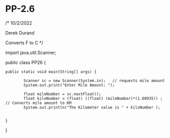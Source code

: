 # PP-2.6

/* 
10/2/2022

 Derek Durand 
 
Converts F to C
*/ 

import java.util.Scanner;


public class PP26 {

    
    public static void main(String[] args) {
        
            Scanner sc = new Scanner(System.in);   // requests mile amount
            System.out.print("Enter Mile Amount: ");     
            
            float mileNumber = sc.nextFloat();
            float kiloNumber = (float) ((float) (mileNumber)*(1.60935)) ; // Converts mile amount to KM
            System.out.println("The Kilometer value is " + kiloNumber );
            
       
    }
    
}

